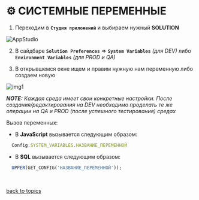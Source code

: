 # ⚙️ СИСТЕМНЫЕ ПЕРЕМЕННЫЕ

1. Переходим в **`Студия приложений`** и выбираем нужный **SOLUTION**

![AppStudio](https://github.com/CrappyCodeMaker/ECCENTEX-KNOWLEGE/blob/main/Content/IMG/AppStudio.png?raw=true)

2. В сайдбаре **`Solution Preferences`** => **`System Variables`** _(для DEV)_ либо **`Environment Variables`** _(для PROD и QA)_

3. В открывшемся окне ищем и правим нужную нам переменную либо создаем новую

![img1](https://github.com/CrappyCodeMaker/ECCENTEX-KNOWLEGE/blob/main/Content/7%20System%20Variables/IMG/1.png?raw=true)


**_NOTE:_** _Каждая среда имеет свои конкретные настройки. После создания/редактирования на DEV необходимо проделать те же операции на QA и PROD (после успешного тестирования) средах_

Вызов переменных:
* В **JavaScript** вызывается следующим образом:

```JavaScript
  Config.SYSTEM_VARIABLES.НАЗВАНИЕ_ПЕРЕМЕННОЙ
```

* В **SQL** вызывается следующим образом:

```SQL
  UPPER(GET_CONFIG('НАЗВАНИЕ_ПЕРЕМЕННОЙ'));
```


<br/>

[back to topics](https://github.com/CrappyCodeMaker/ECCENTEX-KNOWLEGE/blob/main/Content/0%20Topics/Topics.md#-topics)